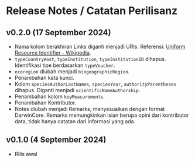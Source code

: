 # Release Notes / Catatan Perilisanz

## v0.2.0 (17 September 2024)

- Nama kolom berakhiran Links diganti menjadi URIs. Referensi: [Uniform Resource Identifier - Wikipedia](https://en.wikipedia.org/wiki/Uniform_Resource_Identifier).
- `typeCountryHost`, `typeInstitution`, `typeInstitutionID` dihapus. Identifikasi tipe berdasarkan `typeVoucher`.
- `ecoregion` diubah menjadi `biogeographicRegion`.
- Penambahan kata kunci.
- Kolom s`peciesAuthorLastNames`, `speciesYear`, `authorityParentheses` dihapus. Diganti menjadi `scientificNameAuthorship`.
- Penambahan kolom `keyMeasurements`.
- Penambahan Kontributor.
- Notes diubah menjadi Remarks, menyesuaikan dengan format DarwinCore. Remarks memungkinkan isian berupa opini dari kontributor data, tidak hanya catatan dari informasi yang ada.


## v0.1.0 (4 September 2024)

- Rilis awal

